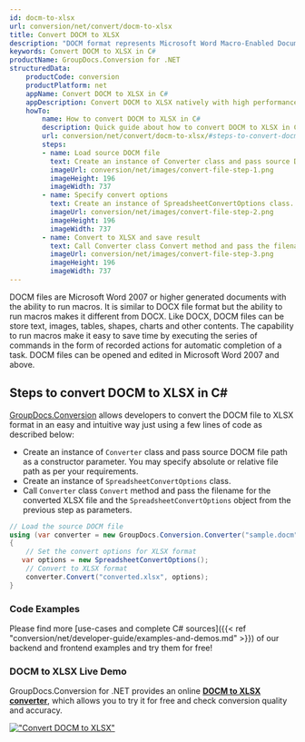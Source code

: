 ```yaml
---
id: docm-to-xlsx
url: conversion/net/convert/docm-to-xlsx
title: Convert DOCM to XLSX
description: "DOCM format represents Microsoft Word Macro-Enabled Document with .docm extension. Learn how to convert DOCM to XLSX file programmatically in C# language using GroupDocs.Conversion for .NET library."
keywords: Convert DOCM to XLSX in C#
productName: GroupDocs.Conversion for .NET
structuredData:
    productCode: conversion
    productPlatform: net
    appName: Convert DOCM to XLSX in C#
    appDescription: Convert DOCM to XLSX natively with high performance using C# language and server side GroupDocs.Conversion for .NET APIs, without the use of any software like Microsoft or Open Office.
    howTo:
        name: How to convert DOCM to XLSX in C# 
        description: Quick guide about how to convert DOCM to XLSX in C# with high performance and accuracy.
        url: conversion/net/convert/docm-to-xlsx/#steps-to-convert-docm-to-xlsx-in-c
        steps:
        - name: Load source DOCM file 
          text: Create an instance of Converter class and pass source DOCM file path as a constructor parameter. You may specify absolute or relative file path as per your requirements. 
          imageUrl: conversion/net/images/convert-file-step-1.png
          imageHeight: 196
          imageWidth: 737
        - name: Specify convert options 
          text: Create an instance of SpreadsheetConvertOptions class.
          imageUrl: conversion/net/images/convert-file-step-2.png
          imageHeight: 196
          imageWidth: 737
        - name: Convert to XLSX and save result 
          text: Call Converter class Convert method and pass the filename for the converted HTML file and the SpreadsheetConvertOptions object from the previous step as parameters.
          imageUrl: conversion/net/images/convert-file-step-3.png
          imageHeight: 196
          imageWidth: 737
---
```


DOCM files are Microsoft Word 2007 or higher generated documents with the ability to run macros. It is similar to DOCX file format but the ability to run macros makes it different from DOCX. Like DOCX, DOCM files can be store text, images, tables, shapes, charts and other contents. The capability to run macros make it easy to save time by executing the series of commands in the form of recorded actions for automatic completion of a task. DOCM files can be opened and edited in Microsoft Word 2007 and above.

## Steps to convert DOCM to XLSX in C#

[GroupDocs.Conversion](https://products.groupdocs.com/conversion/net) allows developers to convert the DOCM file to XLSX format in an easy and intuitive way just using a few lines of code as described below:

* Create an instance of `Converter` class and pass source DOCM file path as a constructor parameter. You may specify absolute or relative file path as per your requirements. 
* Create an instance of `SpreadsheetConvertOptions` class.
* Call `Converter` class `Convert` method and pass the filename for the converted XLSX file and the `SpreadsheetConvertOptions` object from the previous step as parameters.

```csharp
// Load the source DOCM file
using (var converter = new GroupDocs.Conversion.Converter("sample.docm"))
{
    // Set the convert options for XLSX format
   var options = new SpreadsheetConvertOptions();
    // Convert to XLSX format
    converter.Convert("converted.xlsx", options);
}
```

### Code Examples

Please find more [use-cases and complete C# sources]({{< ref "conversion/net/developer-guide/examples-and-demos.md" >}}) of our backend and frontend examples and try them for free!

### DOCM to XLSX Live Demo

GroupDocs.Conversion for .NET provides an online [**DOCM to XLSX converter**](https://products.groupdocs.app/conversion/docm-to-xlsx), which allows you to try it for free and check conversion quality and accuracy.

[!["Convert DOCM to XLSX"](conversion/net/images/convert-to-xlsx/convert-docm-to-xlsx.png)](https://products.groupdocs.app/conversion/docm-to-xlsx)